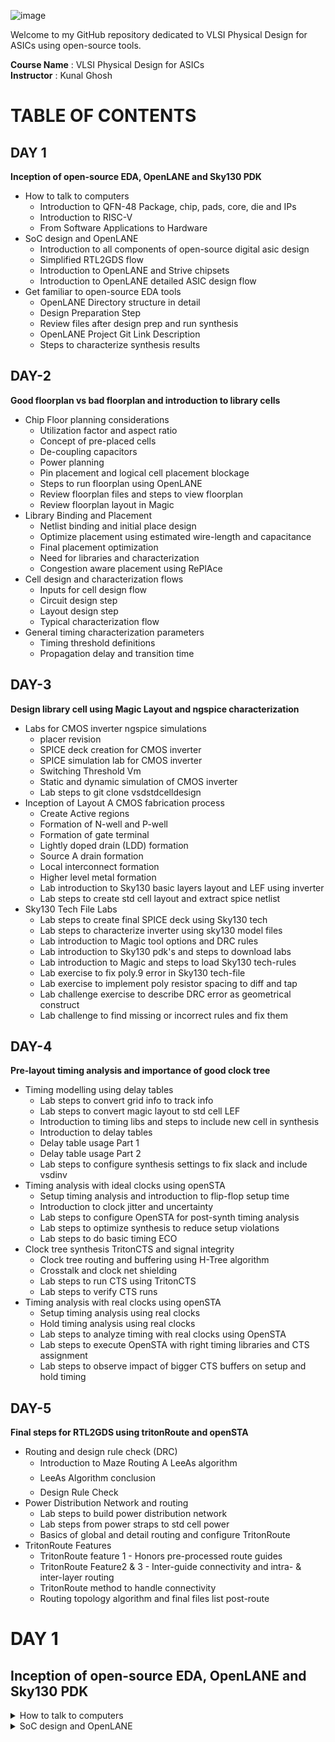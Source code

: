 ![image](https://github.com/VardhanSuroshi/pes_asic_class/assets/132068498/33403244-c9dd-4aef-a022-da52e2eef51c)

Welcome to my GitHub repository dedicated to VLSI Physical Design for ASICs using open-source tools.

**Course Name** : VLSI Physical Design for ASICs  
**Instructor** : Kunal Ghosh 


# TABLE OF CONTENTS

## DAY 1 

**Inception of open-source EDA, OpenLANE and Sky130 PDK**

+ How to talk to computers
  - Introduction to QFN-48 Package, chip, pads, core, die and IPs
  - Introduction to RISC-V  
  - From Software Applications to Hardware 
+ SoC design and OpenLANE
  - Introduction to all components of open-source digital asic design
  - Simplified RTL2GDS flow
  - Introduction to OpenLANE and Strive chipsets 
  - Introduction to OpenLANE detailed ASIC design flow 
+ Get familiar to open-source EDA tools
  - OpenLANE Directory structure in detail 
  - Design Preparation Step
  - Review files after design prep and run synthesis
  - OpenLANE Project Git Link Description
  - Steps to characterize synthesis results 
  
## DAY-2

**Good floorplan vs bad floorplan and introduction to library cells**

+ Chip Floor planning considerations
  - Utilization factor and aspect ratio
  - Concept of pre-placed cells 
  - De-coupling capacitors 
  - Power planning 
  - Pin placement and logical cell placement blockage
  - Steps to run floorplan using OpenLANE
  - Review floorplan files and steps to view floorplan 
  - Review floorplan layout in Magic
+ Library Binding and Placement
  - Netlist binding and initial place design 
  - Optimize placement using estimated wire-length and capacitance
  - Final placement optimization 
  - Need for libraries and characterization 
  - Congestion aware placement using RePlAce 
+ Cell design and characterization flows
  - Inputs for cell design flow 
  - Circuit design step 
  - Layout design step 
  - Typical characterization flow 
+ General timing characterization parameters
  - Timing threshold definitions 
  - Propagation delay and transition time

## DAY-3

**Design library cell using Magic Layout and ngspice characterization**

+ Labs for CMOS inverter ngspice simulations
  - placer revision 
  - SPICE deck creation for CMOS inverter
  - SPICE simulation lab for CMOS inverter 
  - Switching Threshold Vm
  - Static and dynamic simulation of CMOS inverter
  - Lab steps to git clone vsdstdcelldesign 
+ Inception of Layout A CMOS fabrication process
  - Create Active regions 
  - Formation of N-well and P-well
  - Formation of gate terminal 
  - Lightly doped drain (LDD) formation
  - Source A drain formation 
  - Local interconnect formation 
  - Higher level metal formation 
  - Lab introduction to Sky130 basic layers layout and LEF using inverter
  - Lab steps to create std cell layout and extract spice netlist
+ Sky130 Tech File Labs
  - Lab steps to create final SPICE deck using Sky130 tech 
  - Lab steps to characterize inverter using sky130 model files 
  - Lab introduction to Magic tool options and DRC rules 
  - Lab introduction to Sky130 pdk's and steps to download labs
  - Lab introduction to Magic and steps to load Sky130 tech-rules
  - Lab exercise to fix poly.9 error in Sky130 tech-file
  - Lab exercise to implement poly resistor spacing to diff and tap
  - Lab challenge exercise to describe DRC error as geometrical construct 
  - Lab challenge to find missing or incorrect rules and fix them 

## DAY-4

**Pre-layout timing analysis and importance of good clock tree**

+ Timing modelling using delay tables
  - Lab steps to convert grid info to track info 
  - Lab steps to convert magic layout to std cell LEF
  - Introduction to timing libs and steps to include new cell in synthesis 
  - Introduction to delay tables 
  - Delay table usage Part 1
  - Delay table usage Part 2 
  - Lab steps to configure synthesis settings to fix slack and include vsdinv 
+ Timing analysis with ideal clocks using openSTA
  - Setup timing analysis and introduction to flip-flop setup time
  - Introduction to clock jitter and uncertainty
  - Lab steps to configure OpenSTA for post-synth timing analysis 
  - Lab steps to optimize synthesis to reduce setup violations 
  - Lab steps to do basic timing ECO
+ Clock tree synthesis TritonCTS and signal integrity
  - Clock tree routing and buffering using H-Tree algorithm
  - Crosstalk and clock net shielding
  - Lab steps to run CTS using TritonCTS
  - Lab steps to verify CTS runs 
+ Timing analysis with real clocks using openSTA
  - Setup timing analysis using real clocks
  - Hold timing analysis using real clocks
  - Lab steps to analyze timing with real clocks using OpenSTA
  - Lab steps to execute OpenSTA with right timing libraries and CTS assignment
  - Lab steps to observe impact of bigger CTS buffers on setup and hold timing 

## DAY-5

**Final steps for RTL2GDS using tritonRoute and openSTA**
+ Routing and design rule check (DRC)
  - Introduction to Maze Routing A LeeAs algorithm
  - LeeAs Algorithm conclusion
  - Design Rule Check 
+ Power Distribution Network and routing
  - Lab steps to build power distribution network 
  - Lab steps from power straps to std cell power
  - Basics of global and detail routing and configure TritonRoute 
+ TritonRoute Features
  - TritonRoute feature 1 - Honors pre-processed route guides 
  - TritonRoute Feature2 & 3 - Inter-guide connectivity and intra- & inter-layer routing
  - TritonRoute method to handle connectivity
  - Routing topology algorithm and final files list post-route


# DAY 1 

## Inception of open-source EDA, OpenLANE and Sky130 PDK

<details>
<summary> How to talk to computers </summary>

### Introduction to QFN-48 Package, chip, pads, core, die and IPs

Lets take an example of an Arduino Board,An Arduino board is a small computer that you can use to control and interact with electronic devices. It's a physical platform that allows you to write and upload programs (called "sketches") to make things like lights, motors, sensors, and other components work together.
we take an Arduino board since we will be working with something similar, **we will be talking about a field which is lying inside the chip shown below**:

![image](https://github.com/Tawfeeq2507/pes_pd/assets/142083027/0783c87c-1949-4fa8-8a9b-b6fb487ad22c)

- if we want to desgin this particular Arduino board, we can describe it in a form of a block diagram shown below:

![image](https://github.com/Tawfeeq2507/pes_pd/assets/142083027/5f0aa3ef-2b05-414d-9234-ddc4d438b5ec)

- the highlighted area of the chip is nothing but the processor shown above and along with the processors we have all the interfaces that we see around the particular processor.
- This is the typical arduino board diagram looks like.

we wont be talking about the embedded desgin and rather will be looking into the chip desgining.

when we open up the IC it looks something like this shown below:

![image](https://github.com/Tawfeeq2507/pes_pd/assets/142083027/049a19cc-766c-46f6-9879-ca05b3c9ae8b)

what we see above is usually what we call a **"chip"**, but its known as a **"PACKAGE"**, these packages have been assigned with certain names for ex: we see that the above package is named **"QNF-48"**.Similarly there are multiple packages in the market with different flavours and pins.
- Here the pin loacations of the particular package are all given by the particular arduino board.
- the package seen above has a size of 7mm x 7mm

- the main Brain of the package the chip sits in the middle of the package and the way the chip is connected to the package is shown below:

![image](https://github.com/Tawfeeq2507/pes_pd/assets/142083027/9ff58809-bd74-41fa-9043-cb09f788ed90)

- Here we have used **"wire bounds"** to connect the pins to the boundaries of the Chip, In this way we are able to transfer all the signal from outside world into the chip.

When we Open the chip it looks like this shown below:

![image](https://github.com/Tawfeeq2507/pes_pd/assets/142083027/f90561ac-8bc0-4f3f-9ab0-6c4cf846bb62)

- The chip that is shown above has many various components and one of the Important componants is the **"PADs"**.
- **"PADs"** in a chip are like the little metal feet or points on the bottom of the chip. They're used to connect the chip to a circuit through which we can send the outside signal into the chip so it can do its job.
- the Middle free space area seen above inside is known as the **"Core"** of the chip.
- **"Core"** of a chip is like the brain of the chip. It's the central part that does most of the actual thinking and processing of information.Its a place where all our Digital logical sits,ex:AND gate,OR gate,MUXs,etc.
- the size of the chip is known as the **"Die"**.
- **"Die"** is like the heart of a computer chip. It's a tiny, flat piece of silicon that contains the actual electronic circuits. It's where all the important computations and operations happen.This the Die that gets manufactured on the **"Silicon Wafer"**.

The typical **Core** of a CHIP consists of an SoC(we will be working with RISC-V SoC),SRAM,ADCs,DACs,PLL,SPI and couple of components shown below:

![image](https://github.com/Tawfeeq2507/pes_pd/assets/142083027/e88f8c8a-3d09-4555-8b92-89a7bb29b5e9)

- these SRAM,ADC,DAC,PLL all together are known As **"Foundry IP's(Intellectual Properties)"**
- **Foundry** is an important term in chip Designing Chips, all our devices,mobiles,everything is depended on the Foundry's.
- Foundry is a place where the chips are manufactured, Foundry's are set of machines that we communicate with.
- The digital Blocks placed the SoC and the SPI are basically called as **"Macros"**.

### What is RISC-V?
**"RISC-V intruction set architecture"** popularly known as **"ISA"**.It is nothing but a language of the computer,a way through which we are able to talk and communicate with the computers.RISC-V is an open-source instruction set architecture (ISA) based on established reduced instruction set computing (RISC) principles. An instruction set architecture is essentially the set of instructions that a computer's processor can execute. 

For a C program to run on a computer hardware which has got a particular Layout(qFlow), where this layout is nothing but interior of a chip present inside our devices,There are certain flow to pass the C program to the layout.



- here the C program is first compiled in its assembly language program which is nothing but the RISC-V assembly language program.
- this Aseembly language program is then converted into machine language program aka the binary language program(ie: 1's and 0's) which is understood by the hardware of the computer.
- here the codes in hexadecimal format but in real term they are in binary format, therefore this needs to be converted into binary format.
- after converting these bits gets finnaly executed in the layout and get the required output.


Another layer present betweeen the C pragram and the layout is the **"HDL(Hardware discriptive language)"**.

#### What is HDL?
**"HDL"** stands for **Hardware Description Language**. It's a specialized programming language used to describe the structure and behavior of electronic circuits and systems. HDLs are used in the design, simulation, and synthesis of digital circuits, such as those found in microprocessors, memory chips, and other integrated circuits.
There are two main types of HDLs:
 1)**Verilog**: Developed by Phil Moorby and Prabhu Goel in the 1980s
 2)**VHDL (VHSIC Hardware Description Language)**:Developed by the U.S. Department of Defense in the 1980s


- To Implement these RISC-V specifications we need **RTL(Register-Transfer Level)**,in this case shown below the RTL used is **picorv32 cpu core**

![image](https://github.com/Tawfeeq2507/pes_pd/assets/142083027/f8e12d12-72af-4d9a-b951-14769924a11f)


- this RTL implments these RISC-V specifications.
- and from here its RTL-GDS flow

### From Software Applications to Hardware 

Any **application software** or aka **"Apps"** run on **Hardware**... but how does this happen??

- First the Application software enters the Blocks called the **System Software**,where the system software intern converts the application program into the binary language.
- the Major components of **"System Software"** concists of the OS(Operating system),Assembler,compiler.
- The **"Opertaing system:** handles lots of things, it handles the IO operations,allocate memory, low level system functions, OS also helps in taking the application program and converting it into its respective assembly language and finally inot binary program that is understood by the hardware.
- The output of the OS are nothing but small functions in the given programs(C++,Java,C,python,etc).
- these are taken by the respective **Compiler** and then converted into intstructions.
- The syntax of these instructions depends on what kind of the hardware is,(ex if the hardware is for intel x86 then the instructions will be of intel x86 only).
- all these instructions all together form the **.exe file**

![image](https://github.com/Tawfeeq2507/pes_pd/assets/142083027/79883606-8f16-453f-a8e0-7ace2b93f68f)

- The job of the **"Assembler"** is to take these instructions and convert it into its respective binary numbers aka **Machine language** program.
- These binary numbers aka machine language is then fed to the hardware, where hardware understands the type of pattern of the machine language and does the respective operation.

This is the flow how the application software runs through many different layers before entering the hardware.

lets take an example of a application of "stop watch".

- the C program for the stop watch enters the compiler and the output of the compiler will be intructions based on the type of the hardware(ex RISC-V) therefore the instructions will be of RISC-V.
- these intructions go into the assembler as a .exe file which gives the output in form of machine language.
- these hexadecimals are converted into binary before entering into the hardware.

![image](https://github.com/Tawfeeq2507/pes_pd/assets/142083027/cd3ff2fc-9fd5-4a77-b1f2-4daa50b6ba1f)

- in general terms these binary numbers are entering into the chip layout and the functions are performed in this layout.

when we take a much deeper look into the program we try to understand the RISC-V intrucstions-

![image](https://github.com/Tawfeeq2507/pes_pd/assets/142083027/ac8b1be7-b508-4ee6-915e-243c495668cf)

- here we see that in left we have the input to the compiler,in the left we have the output of the compiler and the output of the assembler is in hexadecimal in the middle we have assembler output.
- the instructions after the compiler acts as an **"Abstract interface"** between the C language and the hardware, this Abstract interface is called as the **"Instruction set architecture"** or **"Architecture of the computer"**,in the case shown above its the RISC-V architecture.

There is another inteface between the Assembly language and the hardware which is known as the **HDL(Hardware discriptive language**.

#### What is RTL?

RTL stands for Register-Transfer Level. It's a level of abstraction used in digital circuit design and describes how data moves between registers and how operations are performed on that data.In RTL design, the behavior of the digital system is defined by describing how data is transferred between registers and how operations are performed on that data. This is typically done using a hardware description language (HDL) like Verilog or VHDL.

![image](https://github.com/Tawfeeq2507/pes_pd/assets/142083027/52f5c6ce-ea1a-4bf8-8b89-dc223163f440)

- Our hardware only understands 1's and 0's therefore we need An RTL which implements the output of the assembly language that is the machine language into the Hardware.This is known as the RTL implementation of our instruction set.
- This RTL is then Synthesized into a Netlist, where this Synthesized Netlist of the RTL consists of Gates,flip flops,inverters,MUX's,etc.
- and from this Synthesized Netlist to hardware is **Physical design implementation of the Netlist**.

</details>

<details>
<summary> SoC design and OpenLANE </summary>

### Introduction to all components of open-source Digital ASIC Design

- To implement Digital ASIC design we require certain elements these elements are RTL IP's,EDA Tools,PDK data.

**What is PDK?**

- **"PDK"** a **(Process Design Kit)** is a set of files provided by semiconductor manufacturers to help designers use their fabrication process to create integrated circuits (ICs). It contains a comprehensive set of information, models, and files that enable designers to develop and verify their designs using the specific process technology offered by the manufacturer.


**What is EDA Tools?**

- **EDA** stands for **(Electronic Design Automation)**, and EDA tools refer to a category of software applications and tools used in the design and development of electronic systems, including integrated circuits (ICs), printed circuit boards (PCBs), and other electronic components.EDA tools are essential for designing and testing electronic hardware and ensuring that it functions correctly before it is manufactured.hese tools automate various aspects of the design process, making it more efficient and error-free. 

![image](https://github.com/Tawfeeq2507/pes_pd/assets/142083027/e2db98f6-b946-45ef-8c33-b2ce3ea80889)

- Therfore for making Open source Digital ASIC Design we have Open source for RTL IP's(librecores.org,opencores.org,github.com,etc),EDA tools(qflow,openROAD,openLANE,etc),PDK(Foss 130nm production PDK).

![image](https://github.com/Tawfeeq2507/pes_pd/assets/142083027/ce2d29cb-02c9-4f40-b68b-3472527cbea1)

- these 3 Elements can be used to achieve 100% open-source Digital ASIC design.

- The methodology is then Implemented Through A Flow, this Flow is nothing but a piece of software known as RTL to GDS2,this is the main objective of the ASIC Design Flow which takes the design from RTL(REgister transfer level) to GDS2 format used for final layout.


### Simplified RTL2GDS flow

The simplified RTL to GDS2 flow shown below starts from RTL model and ends with the readied fabricate masked set layout in the GDS 2 format:

![image](https://github.com/Tawfeeq2507/pes_pd/assets/142083027/35deba59-3088-454f-86c8-e1733b02289f)

- From above the Major implementation Steps are:

  - Synthesis 
  - Floor planning(FP) + power planning(PP)
  - Placement
  - CTS(Cook Tree Synthesis)
  - Routing
  - Sign off

##### 1) SYNTHESIS:

- Its the first major step in a typical ASIC flow is the Synthesis.
- In Synthesis Design RTL is translated into Circuits made out of components from standard Cell Library(SCL).

![image](https://github.com/Tawfeeq2507/pes_pd/assets/142083027/9c66b611-e157-4d34-bd01-39fabcb905a1)

- The resulted circuit is described in HDL(Hardware descriptive language) usually referred to as gate level Netlist.
- The Gate level Netlist is functionally equivalent to RTL.
- The Library building blocks or the cells have regular layout,Typically the cell Layout is enclosed by fixed hieght standard.

![image](https://github.com/Tawfeeq2507/pes_pd/assets/142083027/043a92e1-9929-4d14-92af-be6c14886769)

- The cell width is variable but its Discrete.
- Each cell comes with different models/views utilized by different EDA Tools
- some examples of these views are the liberty view that includes the electrical modeles,HDL.SPICE,Layout views,etc.

##### 2) FLOOR AND POWER PLANNING:

- The 2nd step of the ASIC flow is FLOOR AND POWER PLANNING
- It is based on weather we are implmenting single component of our design aka **Macro**,or we are implementing the whole Chip.
- The Objective here is to plan the silicon area and create Robust power Distribution Network to power the circuits.
- In **CHIP FLOOR PLANNING** the Chip Die is partitioned between different chip components.

![image](https://github.com/Tawfeeq2507/pes_pd/assets/142083027/31295871-26ec-467c-b40d-7191cfc250e2)

- in **MACRO FLOOR PLANNING** we define the Macro dimensions and its pin locations and also Routing tracks and Rows are defined,Which will be used later during the placement and routing steps.

![image](https://github.com/Tawfeeq2507/pes_pd/assets/142083027/1cd2f5ec-10e5-4e6c-8a52-dd06397c436f)

- In **POWER PLANNING** the power Network is constructed,typically its chip is powered by multiple VDD and Ground Pins.

![image](https://github.com/Tawfeeq2507/pes_pd/assets/142083027/aac140a2-dc0f-493b-9963-766849970872)

- The Power pins are connected to all components through Power rings and vertical and horizontal metal Power Straps.
- Such parallel structures are meant to reduce the resistance.
- Typically the Power distribution Network uses Upper metal layers as they are thicker than lower metal Layers,Hence they have less resistance.

##### 3) PLACEMENT:

- This is the 3rd step in ASIC design flow it is the placement for Macros.
- We place the Gate level Netlist cells on the vertical Rows, connected cells must be placed very closed to each other to reduce the inter connect delay and also to enable successful routing afterwards.

![image](https://github.com/Tawfeeq2507/pes_pd/assets/142083027/5f3d41fa-057c-4f10-9cde-1a9c2b81d790)

- Cell Placement is done in 2 steps:
  - Global placements
  - Detailed placements.
- **Global placements** tries to find optimal postions for cells such positions are not nessecerily legal so cells may overlap or Go off Rows

![image](https://github.com/Tawfeeq2507/pes_pd/assets/142083027/ca85947d-d212-4dea-b1de-afd9ddd1b35d)

- In **Detailed placements** positions obtained by global placements are minimally altered to be legal.

![image](https://github.com/Tawfeeq2507/pes_pd/assets/142083027/f759cd33-413e-4199-8feb-86d489060552)

##### 4) CLOCK TREE SYNTHESIS (CTS):

- This is 4th step in ASIC flow design is the Clock tree synthesis, before the routing the signals we need to route the clock by creating clock distribution Network to deliver the clock to all clock cells ex(Flip-Flops).

![image](https://github.com/Tawfeeq2507/pes_pd/assets/142083027/34e9e0eb-b116-4e60-b9a3-e759d1cf431c)

- The clock network looks like a tree where the clock source is the Roots and the clock elements are the end leaves.
- The clock tree is synthesized to deliver the clock to all cells in a good shape with minimum skew and minimum latency.
- Clock skew means arrival of different components at different parts.

##### 5) ROUTING:

- This is the 5th step in ASIC Design Flow known as the Routing.
- After Routing the Clock comes the signal Routing, Given the placements and fixed number of metal layers it is required to find a valid pattern of horizontal and vertical wires to implement the Nets that connects the cells together.
- The Router uses the available metal layers as defined by the PDK, for each metal layer the PDK defines the Thickness,pitch,tracks and the minimum width.
- The sky130 PDK defines extra layers the lowest connecting layer is called the lower interconnect layer,the following 5 layers after this are all aluminum layers.

![image](https://github.com/Tawfeeq2507/pes_pd/assets/142083027/a3ebd737-9146-4400-8447-abba4d5b033a)

- Most Routers are grid routers, they construct the routing grid out of the metal layer tracks.
- As routing is huge Divide and conguer is usually used for routing.
- First Global Routing is performed and then followed by detailed routing.

![image](https://github.com/Tawfeeq2507/pes_pd/assets/142083027/db46cc8a-cd81-4009-b3e0-7ff9b4f20a33)

##### 6) SIGN OFF:

- This is the last step of ASIC Design flow known as the Sign OFF.
- Once done with Routing we can construct the final layout,Which undergoes Verifications which includes Physical Verifications and Timing Verifications.
- The **Physical Verification** includes the **DRC(Design Rule Checking)** where we make sure that the final layout honours all design rule.It is then proceded by **LVS(Layout bs Schematic)** that makes sure that the final layout matches the Gate level Netlist.
- The **Timing Verifcation** has **STA(Static Timing Analysis)** to make sure that all time constraints are matched and the circuit Runs on the designated Clock frequency.

![image](https://github.com/Tawfeeq2507/pes_pd/assets/142083027/4b7c477c-f2fe-444a-b9fc-0b793149aee4)

### Introduction to OpenLANE and Strive chipsets 

#### What is OpenLANE?
**OpenLANE*** is an open-source digital ASIC (Application-Specific Integrated Circuit) design flow and toolchain that aims to automate the process of designing and manufacturing custom silicon chips. It was primarily developed by efabless, an open-source semiconductor company, and it is part of the Google/Skywater 130nm PDK (Process Design Kit) based ASICs.

- Started as a Open-Source flow for a true Open-Source Tape out experiment.
- There is family of Soc's called as striVe,which is Open PDK,Open EDA,Open RTL.
- this family has several members as shown below:


The Main goal of OpenLANE is to produce a clean GDS2 with no human intervention,by clean we mean that there is no LVS violations,DRC violations.

- OpenLANE is tuned for SkyWater 130nm Open PDK, it also supports XFAB180 and GF130G.
- it is functional out of the box.
- intructions to build and run natively will follow
- OpenLANE can be used to harden Macros and chips.
- it has two modes of operation:
   1) Autonomous : Autonomous is a push button flow,where we configure the flow and then push button and wait for some time based on the design size and get the final GDS tool.
   2) Interactive : With Interactive we can run commands and steps one by one.we can watch the immediate results whicle we run the steps and commands.

- It has Design Space Exploration which can be used to find the best set of flow configuration.




































</details>
